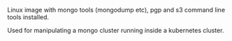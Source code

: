 Linux image with mongo tools (mongodump etc), pgp and s3 command line tools installed.

Used for manipulating a mongo cluster running inside a kubernetes cluster.

